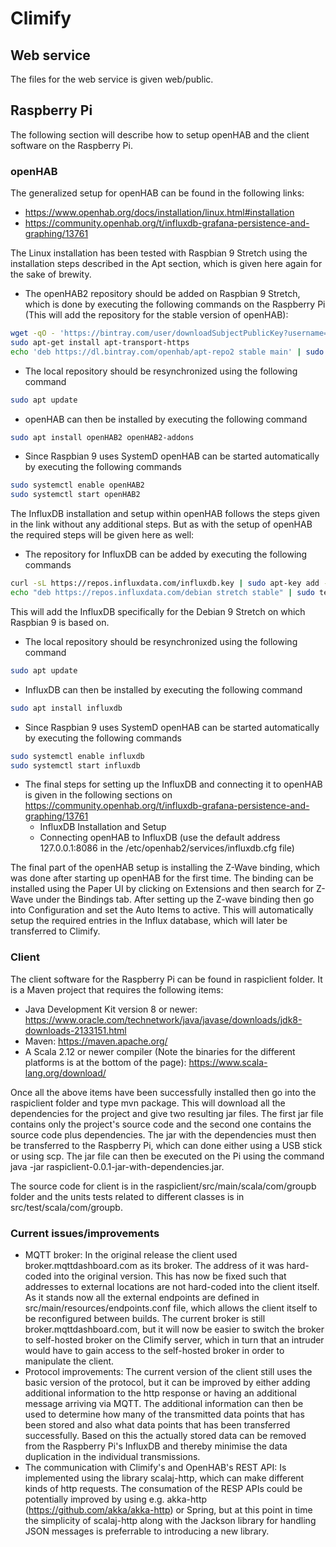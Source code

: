 # Climify

## Web service
The files for the web service is given web/public.

## Raspberry Pi
The following section will describe how to setup openHAB and the client software on the Raspberry Pi.

### openHAB
The generalized setup for openHAB can be found in the following links:
- https://www.openhab.org/docs/installation/linux.html#installation
- https://community.openhab.org/t/influxdb-grafana-persistence-and-graphing/13761

The Linux installation has been tested with Raspbian 9 Stretch using the installation steps described in the Apt section, which is given here again for the sake of brewity. 
- The openHAB2 repository should be added on Raspbian 9 Stretch, which is done by executing the following commands on the Raspberry Pi (This will add the repository for the stable version of openHAB):
```bash
wget -qO - 'https://bintray.com/user/downloadSubjectPublicKey?username=openhab' | sudo apt-key add -
sudo apt-get install apt-transport-https
echo 'deb https://dl.bintray.com/openhab/apt-repo2 stable main' | sudo tee /etc/apt/sources.list.d/openhab2.list
```
- The local repository should be resynchronized using the following command
```bash
sudo apt update
```
- openHAB can then be installed by executing the following command
```bash
sudo apt install openHAB2 openHAB2-addons
```
- Since Raspbian 9 uses SystemD openHAB can be started automatically by executing the following commands
```bash
sudo systemctl enable openHAB2
sudo systemctl start openHAB2
```

The InfluxDB installation and setup within openHAB follows the steps given in the link without any additional steps. But as with the setup of openHAB the required steps will be given here as well:
- The repository for InfluxDB can be added by executing the following commands
```bash
curl -sL https://repos.influxdata.com/influxdb.key | sudo apt-key add -
echo "deb https://repos.influxdata.com/debian stretch stable" | sudo tee /etc/apt/sources.list.d/influxdb.list
```
This will add the InfluxDB specifically for the Debian 9 Stretch on which Raspbian 9 is based on.
- The local repository should be resynchronized using the following command
```bash
sudo apt update
```
- InfluxDB can then be installed by executing the following command
```bash
sudo apt install influxdb
```
- Since Raspbian 9 uses SystemD openHAB can be started automatically by executing the following commands
```bash
sudo systemctl enable influxdb
sudo systemctl start influxdb
```
- The final steps for setting up the InfluxDB and connecting it to openHAB is given in the following sections on https://community.openhab.org/t/influxdb-grafana-persistence-and-graphing/13761
  - InfluxDB Installation and Setup
  - Connecting openHAB to InfluxDB (use the default address 127.0.0.1:8086 in the /etc/openhab2/services/influxdb.cfg file)

The final part of the openHAB setup is installing the Z-Wave binding, which was done after starting up openHAB for the first time. The binding can be installed using the Paper UI by clicking on Extensions and then search for Z-Wave under the Bindings tab.
After setting up the Z-wave binding then go into Configuration and set the Auto Items to active. This will automatically setup the required entries in the Influx database, which will later be transferred to Climify.

### Client
The client software for the Raspberry Pi can be found in raspiclient folder. It is a Maven project that requires the following items:
- Java Development Kit version 8 or newer: https://www.oracle.com/technetwork/java/javase/downloads/jdk8-downloads-2133151.html
- Maven: https://maven.apache.org/
- A Scala 2.12 or newer compiler (Note the binaries for the different platforms is at the bottom of the page): https://www.scala-lang.org/download/

Once all the above items have been successfully installed then go into the raspiclient folder and type mvn package. This will download all the dependencies for the project and give two resulting jar files. The first jar file contains only the project's source code and the second one contains the source code plus dependencies.
The jar with the dependencies must then be transferred to the Raspberry Pi, which can done either using a USB stick or using scp. The jar file can then be executed on the Pi using the command java -jar raspiclient-0.0.1-jar-with-dependencies.jar.

The source code for client is in the raspiclient/src/main/scala/com/groupb folder and the units tests related to different classes is in src/test/scala/com/groupb.

### Current issues/improvements
- MQTT broker: In the original release the client used broker.mqttdashboard.com as its broker. The address of it was hard-coded into the original version. This has now be fixed such that addresses to external locations are not hard-coded into the client itself. As it stands now all the external endpoints are defined in src/main/resources/endpoints.conf file, which allows the client itself to be reconfigured between builds. The current broker is still broker.mqttdashboard.com, but it will now be easier to switch the broker to self-hosted broker on the Climify server, which in turn that an intruder would have to gain access to the self-hosted broker in order to manipulate the client.
- Protocol improvements: The current version of the client still uses the basic version of the protocol, but it can be improved by either adding additional information to the http response or having an additional message arriving via MQTT. The additional information can then be used to determine how many of the transmitted data points that has been stored and also what data points that has been transferred successfully. Based on this the actually stored data can be removed from the Raspberry Pi's InfluxDB and thereby minimise the data duplication in the individual transmissions.
- The communication with Climify's and OpenHAB's REST API: Is implemented using the library scalaj-http, which can make different kinds of http requests. The consumation of the RESP APIs could be potentially improved by using e.g. akka-http (https://github.com/akka/akka-http) or Spring, but at this point in time the simplicity of scalaj-http along with the Jackson library for handling JSON messages is preferrable to introducing a new library.
